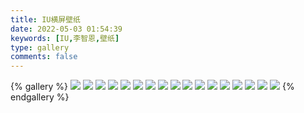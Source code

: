 ```yaml
---
title: IU横屏壁纸
date: 2022-05-03 01:54:39
keywords: [IU,李智恩,壁纸]
type: gallery
comments: false
---
```



{% gallery %}
![](https://img.gejiba.com/images/bcfeabffe7b865f4ced0e0f6c64f5f4e.jpg)
![](https://img.gejiba.com/images/9996073d483e39596325273bc35354cf.jpg)
![](https://img.gejiba.com/images/6eff07b3b9e107388f50c0053d9bb43c.jpg)
![](https://img.gejiba.com/images/2ed4b7ae4766466b8722d1d6604d9d8e.jpg)
![](https://img.gejiba.com/images/a24b72cb1cf7b910df0685acd2d03e4a.jpg)
![](https://img.gejiba.com/images/40cb32b94f3db1615d8785632192a4e8.jpg)
![](https://img.gejiba.com/images/956886f88f1353e26f55bf24219bdb14.jpg)
![](https://img.gejiba.com/images/c2038367435478c2ad71046cbb9a9228.jpg)
![](https://img.gejiba.com/images/a800331719d998be16a3249131ac98a2.jpg)
![](https://img.gejiba.com/images/85e609e128bc533cfaa6cb25f2d7a2eb.jpg)
![](https://img.gejiba.com/images/c55648e4eef04930653f90638e1fc601.jpg)
![](https://img.gejiba.com/images/5e8fe19e69241dec14988ddc4a63e19e.jpg)
![](https://img.gejiba.com/images/70c03093b6f23a0ec960d2b303700410.jpg)
![](https://img.gejiba.com/images/67f933ad2166ab062721d4a6c2776229.jpg)
![](https://img.gejiba.com/images/ce96180c85c78b980a452c30cae159a3.jpg)
![](https://img.gejiba.com/images/dd8f5e1f0071c74cf9f00304b8937a1d.jpg)
![](https://img.gejiba.com/images/97f7ebfce758e5c18936539991181def.jpg)
{% endgallery %}
